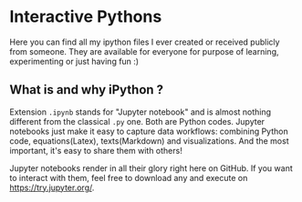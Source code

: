 # Interactive Pythons

Here you can find all my ipython files I ever created or received publicly from someone. They are available for everyone for purpose of learning, experimenting or just having fun :)

## What is and why iPython ?
Extension `.ipynb` stands for "Jupyter notebook" and is almost nothing different from the classical `.py` one. Both are Python codes. Jupyter notebooks just make it easy to capture data workflows: combining Python code, equations(Latex), texts(Markdown) and visualizations. And the most important, it's easy to share them with others!

Jupyter notebooks render in all their glory right here on GitHub. If you want to interact with them, feel free to download any and execute on https://try.jupyter.org/.
